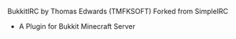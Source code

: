 BukkitIRC by Thomas Edwards (TMFKSOFT) Forked from SimpleIRC
- A Plugin for Bukkit Minecraft Server
